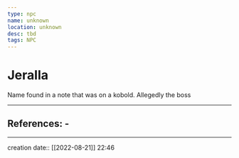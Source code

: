```yaml
---
type: npc
name: unknown
location: unknown
desc: tbd
tags: NPC
---
```


# Jeralla 
Name found in a note that was on a kobold. 
Allegedly the boss
___ 
## References: - 
--- 
creation date:: [[2022-08-21]] 22:46